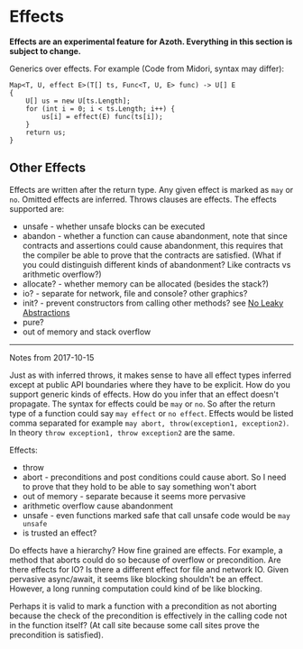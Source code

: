 # Effects

**Effects are an experimental feature for Azoth. Everything in this section is subject to change.**

Generics over effects. For example (Code from Midori, syntax may differ):

    Map<T, U, effect E>(T[] ts, Func<T, U, E> func) -> U[] E
    {
        U[] us = new U[ts.Length];
        for (int i = 0; i < ts.Length; i++) {
            us[i] = effect(E) func(ts[i]);
        }
        return us;
    }

## Other Effects

Effects are written after the return type. Any given effect is marked as `may` or `no`. Omitted
effects are inferred. Throws clauses are effects. The effects supported are:

  * unsafe - whether unsafe blocks can be executed
  * abandon - whether a function can cause abandonment, note that since contracts and assertions
    could cause abandonment, this requires that the compiler be able to prove that the contracts are
    satisfied. (What if you could distinguish different kinds of abandonment?  Like contracts vs
    arithmetic overflow?)
  * allocate? - whether memory can be allocated (besides the stack?)
  * io? - separate for network, file and console? other graphics?
  * init? - prevent constructors from calling other methods? see [No Leaky
    Abstractions](http://joeduffyblog.com/2016/11/30/15-years-of-concurrency/)
  * pure?
  * out of memory and stack overflow

---

Notes from 2017-10-15

Just as with inferred throws, it makes sense to have all effect types inferred except at public API
boundaries where they have to be explicit. How do you support generic kinds of effects. How do you
infer that an effect doesn't propagate. The syntax for effects could be `may` or `no`. So after the
return type of a function could say `may effect` or `no effect`. Effects would be listed comma
separated for example `may abort, throw(exception1, exception2)`. In theory `throw exception1, throw
exception2` are the same.

Effects:

  * throw
  * abort - preconditions and post conditions could cause abort. So I need to prove that they hold
    to be able to say something won't abort
  * out of memory - separate because it seems more pervasive
  * arithmetic overflow cause abandonment
  * unsafe - even functions marked safe that call unsafe code would be `may unsafe`
  * is trusted an effect?

Do effects have a hierarchy?  How fine grained are effects. For example, a method that aborts could
do so because of overflow or precondition. Are there effects for IO? Is there a different effect for
file and network IO. Given pervasive async/await, it seems like blocking shouldn't be an effect.
However, a long running computation could kind of be like blocking.

Perhaps it is valid to mark a function with a precondition as not aborting because the check of the
precondition is effectively in the calling code not in the function itself? (At call site because
some call sites prove the precondition is satisfied).
